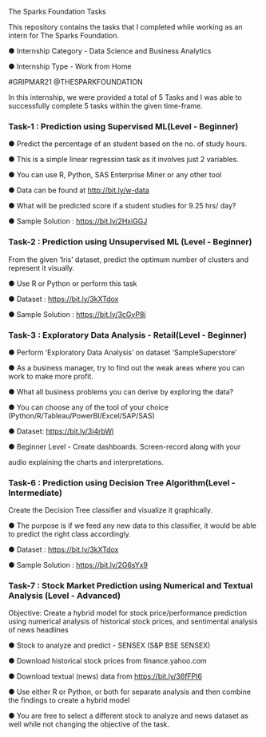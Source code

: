The Sparks Foundation Tasks

This repository contains the tasks that I completed while working as an intern for The Sparks Foundation.

● Internship Category - Data Science and Business Analytics

● Internship Type - Work from Home

#GRIPMAR21 @THESPARKFOUNDATION

In this internship, we were provided a total of 5 Tasks and I was able to successfully complete 5 tasks within the given time-frame.


### Task-1 : Prediction using Supervised ML(Level - Beginner)

● Predict the percentage of an student based on the no. of study hours.

● This is a simple linear regression task as it involves just 2 variables.

● You can use R, Python, SAS Enterprise Miner or any other tool

● Data can be found at http://bit.ly/w-data

● What will be predicted score if a student studies for 9.25 hrs/ day?

● Sample Solution : https://bit.ly/2HxiGGJ


### Task-2 : Prediction using Unsupervised ML (Level - Beginner)

From the given ‘Iris’ dataset, predict the optimum number of clusters
and represent it visually.

● Use R or Python or perform this task

● Dataset : https://bit.ly/3kXTdox

● Sample Solution : https://bit.ly/3cGyP8j


### Task-3 : Exploratory Data Analysis - Retail(Level - Beginner)

● Perform ‘Exploratory Data Analysis’ on dataset ‘SampleSuperstore’

● As a business manager, try to find out the weak areas where you can
work to make more profit.

● What all business problems you can derive by exploring the data?

● You can choose any of the tool of your choice
(Python/R/Tableau/PowerBI/Excel/SAP/SAS)

● Dataset: https://bit.ly/3i4rbWl

● Beginner Level - Create dashboards. Screen-record along with your

audio explaining the charts and interpretations.



### Task-6 : Prediction using Decision Tree Algorithm(Level - Intermediate)

Create the Decision Tree classifier and visualize it graphically.

● The purpose is if we feed any new data to this classifier, it would be able to
predict the right class accordingly.

● Dataset : https://bit.ly/3kXTdox

● Sample Solution : https://bit.ly/2G6sYx9


### Task-7 : Stock Market Prediction using Numerical and Textual Analysis (Level - Advanced)

Objective: Create a hybrid model for stock price/performance
prediction using numerical analysis of historical stock prices, and
sentimental analysis of news headlines

● Stock to analyze and predict - SENSEX (S&P BSE SENSEX)


● Download historical stock prices from finance.yahoo.com

● Download textual (news) data from https://bit.ly/36fFPI6

● Use either R or Python, or both for separate analysis and then
combine the findings to create a hybrid model

● You are free to select a different stock to analyze and news dataset
as well while not changing the objective of the task.

   


